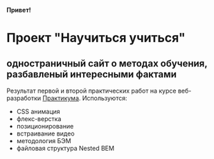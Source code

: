 **Привет!**


# Проект "Научиться учиться"
## одностраничный сайт о методах обучения, разбавленый интересными фактами

Результат первой и второй практических работ на курсе веб-разработки [Практикума](https://praktikum.yandex.ru/web/). Используются:
* CSS анимация
* флекс-верстка
* позиционирование
* встраивание видео
* методология БЭМ
* файловая структура Nested BEM
